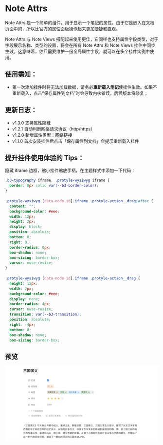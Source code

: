 # Note Attrs

Note Attrs 是一个简单的组件，用于显示一个笔记的属性。由于它是嵌入在文档页面中的，所以比官方的属性面板操作起来更加便捷和直观。

Note Attrs 与 Note Views 搭配起来使用更佳，它同样也支持属性字段类型，对于字段展示名称、类型的设置，将会在所有 Note Attrs 和 Note Views 挂件中同步生效。这意味着，你只需要维护一份全局属性字段，就可以在多个挂件实例中使用。

## 使用需知：

- 第一次添加挂件时将无法加载数据，请务必**重新载入笔记**使挂件生效。如果不重新载入，点击“保存属性到文档”时会导致内核错误，后续版本将修复；

## 更新日志：

- v1.3.0 支持属性隐藏
- v1.2.1 自动判断网络请求协议（http/https）
- v1.2.0 新增属性类型：网络链接
- v1.1.0 首次安装挂件后点击「保存属性到文档」会提示重新载入挂件

## 提升挂件使用体验的 Tips：

隐藏 iframe 边框，缩小挂件缩放手柄，在主题样式中添加一下代码：

```css
.b3-typography iframe, .protyle-wysiwyg iframe {
  border: 0px solid var(--b3-border-color);
}

.protyle-wysiwyg [data-node-id].iframe .protyle-action__drag:after {
  content: "";
  background-color: #eee;
  width: 12px;
  height: 2px;
  display: block;
  position: absolute;
  bottom: 0;
  right: 0;
  border-radius: 0px;
  box-shadow: none;
  box-sizing: border-box;
  cursor: nwse-resize;
}

.protyle-wysiwyg [data-node-id].iframe .protyle-action__drag {
  height: 12px;
  width: 2px;
  background-color: #eee;
  display: none;
  border-radius: 4px;
  cursor: nwse-resize;
  transition: var(--b3-transition);
  position: absolute;
  right: -4px;
  bottom: 0;
  box-shadow: none;
  box-sizing: border-box;
```

## 预览

![preview](https://raw.githubusercontent.com/langzhou/note-attrs/main/preview.png)